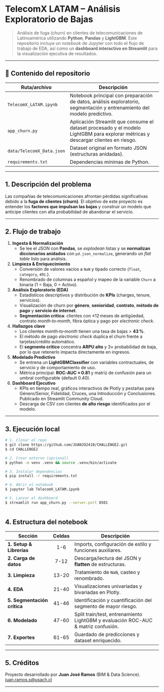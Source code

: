 # TelecomX LATAM – Análisis Exploratorio de Bajas

> Análisis de fuga (churn) en clientes de telecomunicaciones de Latinoamérica utilizando **Python**, **Pandas** y **LightGBM**. Este repositorio incluye un _notebook_ de Jupyter con todo el flujo de trabajo de EDA, así como un **dashboard interactivo en Streamlit** para la visualización ejecutiva de resultados.

---

## 📂 Contenido del repositorio

| Ruta/archivo | Descripción |
|--------------|-------------|
| `TelecomX_LATAM.ipynb` | Notebook principal con preparación de datos, análisis exploratorio, segmentación y entrenamiento del modelo predictivo. |
| `app_churn.py` | Aplicación Streamlit que consume el dataset procesado y el modelo LightGBM para explorar métricas y descargar clientes en riesgo. |
| `data/TelecomX_Data.json` | Dataset original en formato JSON (estructuras anidadas). |
| `requirements.txt` | Dependencias mínimas de Python. |

---

## 1. Descripción del problema

Las compañías de telecomunicaciones afrontan pérdidas significativas debido a la **fuga de clientes (churn)**. El objetivo de este proyecto es entender los **factores que impulsan las bajas** y construir un modelo que anticipe clientes con alta probabilidad de abandonar el servicio.

---

## 2. Flujo de trabajo

1. **Ingesta & Normalización**  
   * Se lee el JSON con **Pandas**, se *explodean* listas y se **normalizan diccionarios anidados** con `pd.json_normalize`, generando un _flat table_ listo para análisis.
2. **Limpieza & Enriquecimiento**  
   * Conversión de valores vacíos a `NaN` y tipado correcto (`float`, `category`, etc.).  
   * Renombrado de columnas a español y mapeo de la variable `Churn` a binaria (1 = Baja, 0 = Activo).
3. **Análisis Exploratorio (EDA)**  
   * Estadísticos descriptivos y distribución de **KPIs** (charges, tenure, servicios).  
   * Visualización de churn por **género**, **senioridad**, **contrato**, **método de pago** y **servicio de internet**.  
   * **Segmentación crítica**: clientes con ≤12 meses de antigüedad, contrato _month‑to‑month_, fibra óptica y pago por _electronic check_.
4. **Hallazgos clave**  
   * Los clientes _month‑to‑month_ tienen una tasa de bajas > **43 %**.  
   * El método de pago _electronic check_ duplica el churn frente a tarjetas/crédito automático.  
   * El **segmento crítico** concentra **ARPU alto** y 3× probabilidad de baja, por lo que retenerlo impacta directamente en ingresos.
5. **Modelado Predictivo**  
   * Se entrena un **LightGBMClassifier** con variables contractuales, de servicio y de comportamiento de uso.  
   * Métrica principal: **ROC‑AUC ≈ 0.81** y matriz de confusión para un umbral configurable (default 0.40).
6. **Dashboard Ejecutivo**  
   * KPIs en tiempo real, gráficos interactivos de Plotly y pestañas para Género/Senior, Fidelidad, Cruces, una Introducción y Conclusiones. Publicado en Streamlit Community Cloud.
   * Descarga de CSV con clientes **de alto riesgo** identificados por el modelo.

---

## 3. Ejecución local

```bash
# 1. Clonar el repo
$ git clone https://github.com/JUANJO2410/CHALLENGE2.git
$ cd CHALLENGE2

# 2. Crear entorno (opcional)
$ python -m venv .venv && source .venv/bin/activate

# 3. Instalar dependencias
$ pip install -r requirements.txt

# 4. Abrir el notebook
$ jupyter lab TelecomX_LATAM.ipynb

# 5. Lanzar el dashboard
$ streamlit run app_churn.py --server.port 8501



```


## 4. Estructura del notebook

| Sección                     | Celdas | Descripción                                                                           |
|-----------------------------|:------:|---------------------------------------------------------------------------------------|
| **1. Setup & Librerías**    | 1-6    | Imports, configuración de estilo y funciones auxiliares.                              |
| **2. Carga de datos**       | 7-12   | Descarga/lectura del JSON y **flatten** de estructuras.                               |
| **3. Limpieza**             | 13-20  | Tratamiento de `NaN`, casteo y renombrado.                                            |
| **4. EDA**                  | 21-40  | Visualizaciones univariadas y bivariadas en Plotly.                                   |
| **5. Segmentación crítica** | 41-46  | Identificación y cuantificación del segmento de mayor riesgo.                         |
| **6. Modelado**             | 47-60  | Split train/test, entrenamiento LightGBM y evaluación ROC-AUC & matriz confusión.      |
| **7. Exportes**             | 61-65  | Guardado de predicciones y dataset enriquecido.                                       |

---

## 5. Créditos

Proyecto desarrollado por **Juan José Ramos** (BIM & Data Science).  
juan.ramos.s@usach.cl

---


